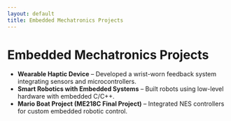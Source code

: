 ```yaml
---
layout: default
title: Embedded Mechatronics Projects
---
```


# Embedded Mechatronics Projects

- **Wearable Haptic Device** – Developed a wrist-worn feedback system integrating sensors and microcontrollers.
- **Smart Robotics with Embedded Systems** – Built robots using low-level hardware with embedded C/C++.
- **Mario Boat Project (ME218C Final Project)** – Integrated NES controllers for custom embedded robotic control.
